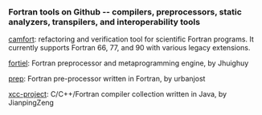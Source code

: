 ### Fortran tools on Github -- compilers, preprocessors, static analyzers, transpilers, and interoperability tools

[camfort](https://github.com/camfort/camfort): refactoring and verification tool for scientific Fortran programs. It currently supports Fortran 66, 77, and 90 with various legacy extensions.

[fortiel](https://github.com/Jhuighuy/fortiel): Fortran preprocessor and metaprogramming engine, by Jhuighuy

[prep](https://github.com/urbanjost/prep): Fortran pre-processor written in Fortran, by urbanjost

[xcc-project](https://github.com/JianpingZeng/xcc-project): C/C++/Fortran compiler collection written in Java, by JianpingZeng

